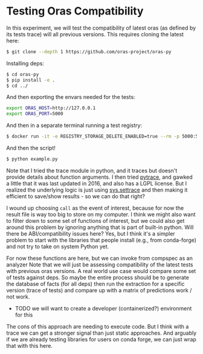 # Testing Oras Compatibility

In this experiment, we will test the compatibility of latest oras (as defined by its tests trace)
will all previous versions. This requires cloning the latest here:

```bash
$ git clone --depth 1 https://github.com/oras-project/oras-py
```
Installing deps:

```bash
$ cd oras-py
$ pip install -e .
$ cd ../
```

And then exporting the envars needed for the tests:

```bash
export ORAS_HOST=http://127.0.0.1
export ORAS_PORT=5000
```

And then in a separate terminal running a test registry:
```bash
$ docker run -it -e REGISTRY_STORAGE_DELETE_ENABLED=true --rm -p 5000:5000 ghcr.io/oras-project/registry:latest
```
And then the script!

```bash
$ python example.py
```

Note that I tried the trace module in python, and it traces but doesn't provide details about function arguments.
I then tried [pytrace](https://github.com/alonho/pytrace), and gawked a little that it was last updated in 2016, and also
has a LGPL license. But I realized the underlying logic is just using [sys.settrace](https://docs.python.org/3/library/sys.html#sys.settrace)
and then making it efficient to save/show results - so we can do that right?

I wound up choosing `call` as the event of interest, because for now the result file is way too big to store
on my computer. I think we might also want to filter down to some set of functions of interest, but we could
also get around this problem by ignoring anything that is part of built-in python. Will there be ABI/compatibility
issues here? Yes, but I think it's a simpler problem to start with the libraries that people install (e.g.,
from conda-forge) and not try to take on system Python yet.

For now these functions are here, but we can invoke from compspec as an analyzer
Note that we will just be assessing compatibility of the latest tests with previous oras versions.
A real world use case would compare some set of tests against deps.
So maybe the entire process should be to generate the database of facts (for all deps)
then run the extraction for a specific version (trace of tests)
and compare up with a matrix of predictions work / not work.

- TODO we will want to create a developer (containerized?) environment for this

The cons of this approach are needing to execute code. But I think with a trace we can get a stronger
signal than just static approaches. And arguably if we are already testing libraries for users on conda
forge, we can just wrap that with this here.
